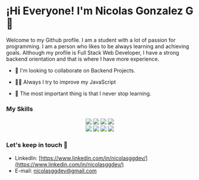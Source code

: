# ¡Hi Everyone! I'm Nicolas Gonzalez G 👋

Welcome to my Github profile. I am a student with a lot of passion for programming. I am a person who likes to be always learning and achieving goals. Although my profile is Full Stack Web Developer, I have a strong backend orientation and that is where I have more experience.

- 📌 I'm looking to collaborate on Backend Projects.

- 🐱‍🏍 Always I try to improve my JavaScript

- 🧠 The most important thing is that I never stop learning.

### My Skills

<div align="center">
    <img src="https://img.shields.io/badge/HTML5-E34F26?style=for-the-badge&logo=html5&logoColor=white" />
    <img src="https://img.shields.io/badge/CSS3-1572B6?style=for-the-badge&logo=css3&logoColor=white" />
    <img src="https://img.shields.io/badge/JavaScript-F7DF1E?style=for-the-badge&logo=javascript&logoColor=black" />
    <img src="https://img.shields.io/badge/React-20232A?style=for-the-badge&logo=react&logoColor=61DAFB" /> 
    <br/>
    <img src="https://img.shields.io/badge/Node.js-43853D?style=for-the-badge&logo=node.js&logoColor=white" />
    <img src="https://img.shields.io/badge/Express.js-404D59?style=for-the-badge" />
    <img src="https://img.shields.io/badge/PostgreSQL-316192?style=for-the-badge&logo=postgresql&logoColor=white" />
    <img src="https://img.shields.io/badge/MongoDB-4EA94B?style=for-the-badge&logo=mongodb&logoColor=white" />   
</div>

### Let's keep in touch 📲

- LinkedIn: [https://www.linkedin.com/in/nicolasggdev/](https://www.linkedin.com/in/nicolasggdev/)
- E-mail: nicolasggdev@gmail.com
